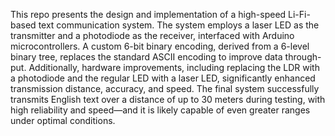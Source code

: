 This repo presents the design and implementation of a high-speed Li-Fi-based text communication system. The system employs a laser LED as the transmitter and a photodiode as the receiver, interfaced with Arduino microcontrollers. A custom 6-bit binary encoding, derived from a 6-level binary tree, replaces the standard ASCII encoding to improve data through-put. Additionally, hardware improvements, including replacing the LDR with a photodiode and the regular LED with a laser LED, significantly enhanced transmission distance, accuracy, and speed. The final system successfully transmits English text over a distance of up to 30 meters during testing, with high reliability and speed—and it is likely capable of even greater ranges under optimal conditions.
